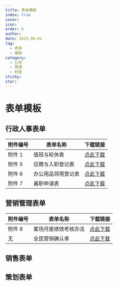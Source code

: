 ```yaml
---
title: 表单模板
index: true
cover: 
icon: 
order: 6
author: 
date: 2025-06-02
tag:
  - 表单
  - 模板
category:
  - 公司
  - 管理
  - 制度
sticky: 
star: 
---
```


# 表单模板

## 行政人事表单

| 附件编号 | 表单名称      | 下载链接                                                    |
| ---- | --------- | ------------------------------------------------------- |
| 附件 1  | 值班与轮休表    | [点此下载](https://pan.811520.xyz/daoyi/附件1：值班与轮休表.xlsx)    |
| 附件 5  | 应聘与入职登记表  | [点此下载](https://pan.811520.xyz/daoyi/附件5：应聘与入职登记表.docx)  |
| 附件 6  | 办公用品领用登记表 | [点此下载](https://pan.811520.xyz/daoyi/附件6：办公用品领用登记表.xlsx) |
| 附件 7  | 离职申请表     | [点此下载](https://pan.811520.xyz/daoyi/附件7：离职申请表.docx)     |

## 营销管理表单

| 附件编号 | 表单名称       | 下载链接                                                     |
| ---- | ---------- | -------------------------------------------------------- |
| 附件 8 | 案场月度绩效考核办法 | [点此下载](https://pan.811520.xyz/daoyi/附件8：案场月度绩效考核办法.docx) |
| 无    | 全民营销确认单    | [点此下载](https://pan.811520.xyz/daoyi/全民营销确认单.xlsx)        |

## 销售表单

## 策划表单
